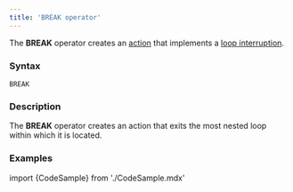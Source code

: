```yaml
---
title: 'BREAK operator'
---
```


The **BREAK** operator creates an [action](Actions.md) that implements a [loop interruption](Interruption_BREAK_.md).

### Syntax

    BREAK

### Description

The **BREAK** operator creates an action that exits the most nested loop within which it is located.

### Examples


import {CodeSample} from './CodeSample.mdx'

<CodeSample url="https://documentation.lsfusion.org/sample?file=ActionSample&block=break"/>

  
